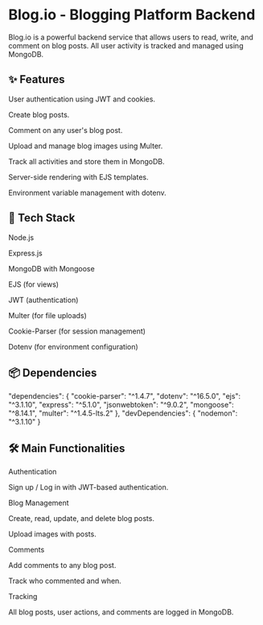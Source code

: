 # Blog.io - Blogging Platform Backend
Blog.io is a powerful backend service that allows users to read, write, and comment on blog posts.
All user activity is tracked and managed using MongoDB.

## ✨ Features
User authentication using JWT and cookies.

Create blog posts.

Comment on any user's blog post.

Upload and manage blog images using Multer.

Track all activities and store them in MongoDB.

Server-side rendering with EJS templates.

Environment variable management with dotenv.

## 🚀 Tech Stack
Node.js

Express.js

MongoDB with Mongoose

EJS (for views)

JWT (authentication)

Multer (for file uploads)

Cookie-Parser (for session management)

Dotenv (for environment configuration)

## 📦 Dependencies
"dependencies": {
  "cookie-parser": "^1.4.7",
  "dotenv": "^16.5.0",
  "ejs": "^3.1.10",
  "express": "^5.1.0",
  "jsonwebtoken": "^9.0.2",
  "mongoose": "^8.14.1",
  "multer": "^1.4.5-lts.2"
},
"devDependencies": {
  "nodemon": "^3.1.10"
}

## 🛠 Main Functionalities
Authentication

Sign up / Log in with JWT-based authentication.

Blog Management

Create, read, update, and delete blog posts.

Upload images with posts.

Comments

Add comments to any blog post.

Track who commented and when.

Tracking

All blog posts, user actions, and comments are logged in MongoDB.
